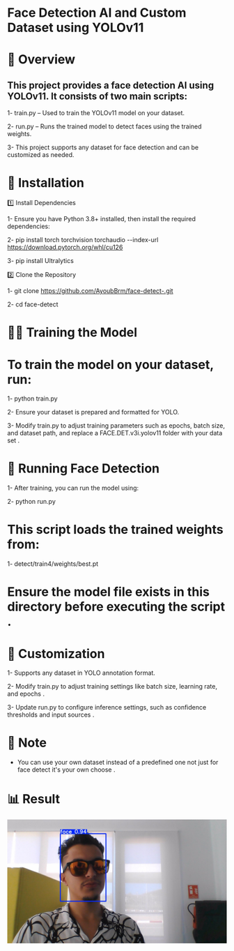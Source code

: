 # Face Detection AI and Custom Dataset using YOLOv11

# 📌 Overview

## This project provides a face detection AI using YOLOv11. It consists of two main scripts:

1- train.py – Used to train the YOLOv11 model on your dataset.

2- run.py – Runs the trained model to detect faces using the trained weights.

3- This project supports any dataset for face detection and can be customized as needed.

# 🚀 Installation

1️⃣ Install Dependencies

1- Ensure you have Python 3.8+ installed, then install the required dependencies:

2- pip install torch torchvision torchaudio --index-url https://download.pytorch.org/whl/cu126

3- pip install Ultralytics

2️⃣ Clone the Repository

1- git clone https://github.com/AyoubBrm/face-detect-.git

2- cd face-detect

# 🏋️‍♂️ Training the Model

# To train the model on your dataset, run:

1- python train.py

2- Ensure your dataset is prepared and formatted for YOLO.

3- Modify train.py to adjust training parameters such as epochs, batch size, and dataset path,
   and replace a FACE.DET.v3i.yolov11 folder with your data set .

# 🏃 Running Face Detection

1- After training, you can run the model using:

2- python run.py

# This script loads the trained weights from:

1- detect/train4/weights/best.pt

# Ensure the model file exists in this directory before executing the script .

# 🔧 Customization

1- Supports any dataset in YOLO annotation format.

2- Modify train.py to adjust training settings like batch size, learning rate, and epochs .

3- Update run.py to configure inference settings, such as confidence thresholds and input sources .

# 📖 Note

*  You can use your own dataset instead of a predefined one not just for face detect it's your own choose . 

# 📊 Result

![Face Detection](runs/detect/predict/WIN_20240902_07_30_49_Pro.jpg)
